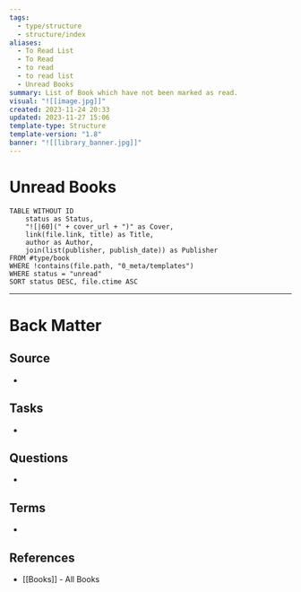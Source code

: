 ```yaml
---
tags:
  - type/structure
  - structure/index
aliases:
  - To Read List
  - To Read
  - to read
  - to read list
  - Unread Books
summary: List of Book which have not been marked as read.
visual: "![[image.jpg]]"
created: 2023-11-24 20:33
updated: 2023-11-27 15:06
template-type: Structure
template-version: "1.8"
banner: "![[library_banner.jpg]]"
---
```


# Unread Books

<!-- Main STRUCTURE of my content -->
```dataview
TABLE WITHOUT ID
	status as Status,
	"![|60](" + cover_url + ")" as Cover,
	link(file.link, title) as Title,
	author as Author,
	join(list(publisher, publish_date)) as Publisher
FROM #type/book 
WHERE !contains(file.path, "0_meta/templates")
WHERE status = "unread"
SORT status DESC, file.ctime ASC
```


---
# Back Matter
## Source
<!-- Always keep a link to the source. --> 
- 

## Tasks
<!-- What remains to be done with this note? --> 
- 

## Questions
<!-- What remains for you to consider? --> 
- 

## Terms
<!-- Links to definition pages -->
- 

## References
<!-- Links to pages not referenced in the content -->
- [[Books]] - All Books